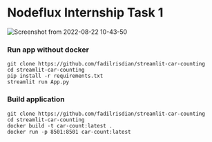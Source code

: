 # Nodeflux Internship Task 1

![Screenshot from 2022-08-22 10-43-50](https://user-images.githubusercontent.com/105907083/185834315-90fb53e6-67b4-41aa-bf60-bd5e8206700d.png)

### Run app without docker

```
git clone https://github.com/fadilrisdian/streamlit-car-counting
cd streamlit-car-counting
pip install -r requirements.txt
streamlit run App.py
```

### Build application
```
git clone https://github.com/fadilrisdian/streamlit-car-counting
cd streamlit-car-counting
docker build -t car-count:latest .
docker run -p 8501:8501 car-count:latest
```
